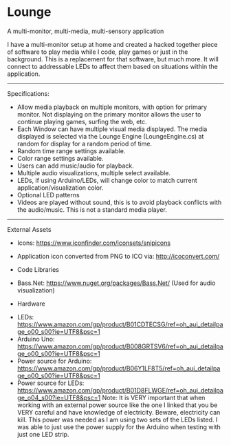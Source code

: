 # Lounge
A multi-monitor, multi-media, multi-sensory application

I have a multi-monitor setup at home and created a hacked together piece of software to play media while I code, play games or just in the background.  This is a replacement for that software, but much more.  It will connect to addressable LEDs to affect them based on situations within the application.


------------------------------------------------
Specifications:
* Allow media playback on multiple monitors, with option for primary monitor.  Not displaying on the primary monitor allows the user to continue playing games, surfing the web, etc.
* Each Window can have multiple visual media displayed.  The media displayed is selected via the Lounge Engine (LoungeEngine.cs) at random for display for a random period of time.
* Random time range settings available.
* Color range settings available.
* Users can add music/audio for playback.
* Multiple audio visualizations, multiple select available.
* LEDs, if using Arduino/LEDs, will change color to match current application/visualization color.
* Optional LED patterns
* Videos are played without sound, this is to avoid playback conflicts with the audio/music.  This is not a standard media player.


------------------------------------------------
External Assets
* Icons: https://www.iconfinder.com/iconsets/snipicons
 - Application icon converted from PNG to ICO via: http://icoconvert.com/
 
* Code Libraries
 - Bass.Net:  https://www.nuget.org/packages/Bass.Net/  (Used for audio visualization)
 
* Hardware 
 - LEDs: https://www.amazon.com/gp/product/B01CDTECSG/ref=oh_aui_detailpage_o00_s00?ie=UTF8&psc=1
 - Arduino Uno: https://www.amazon.com/gp/product/B008GRTSV6/ref=oh_aui_detailpage_o00_s00?ie=UTF8&psc=1
 - Power source for Arduino: https://www.amazon.com/gp/product/B06Y1LF8T5/ref=oh_aui_detailpage_o00_s00?ie=UTF8&psc=1   
 - Power source for LEDs: https://www.amazon.com/gp/product/B01D8FLWGE/ref=oh_aui_detailpage_o04_s00?ie=UTF8&psc=1
Note: It is VERY important that when working with an external power source like the one I linked that you be VERY careful and have knowledge of electricity.  Beware, electricity can kill.   This power was needed as I am using two sets of the LEDs listed.  I was able to just use the power supply for the Arduino when testing with just one LED strip.
